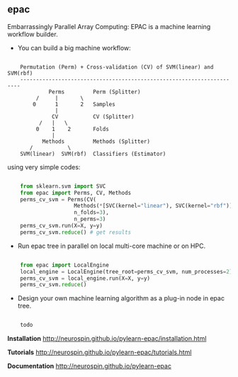 epac
----

Embarrassingly Parallel Array Computing: EPAC is a machine learning workflow
builder.

* You can build a big machine workflow:

```

    Permutation (Perm) + Cross-validation (CV) of SVM(linear) and SVM(rbf)
    ----------------------------------------------------------------------
             Perms         Perm (Splitter)
         /     |       \
        0      1       2   Samples
               |
              CV           CV (Splitter)
          /   |   \
         0    1    2       Folds
              |
           Methods         Methods (Splitter)
       /           \
    SVM(linear)  SVM(rbf)  Classifiers (Estimator)

```

using very simple codes:


```python

    from sklearn.svm import SVC
    from epac import Perms, CV, Methods
    perms_cv_svm = Perms(CV(
                     Methods(*[SVC(kernel="linear"), SVC(kernel="rbf")]),
                     n_folds=3),
                     n_perms=3)
    perms_cv_svm.run(X=X, y=y)
    perms_cv_svm.reduce() # get results

```


* Run epac tree in parallel on local multi-core machine or on HPC.

```python

    from epac import LocalEngine
    local_engine = LocalEngine(tree_root=perms_cv_svm, num_processes=2)
    perms_cv_svm = local_engine.run(X=X, y=y)
    perms_cv_svm.reduce()

```

* Design your own machine learning algorithm as a plug-in node in epac tree.

```python

    todo

```


**Installation**
http://neurospin.github.io/pylearn-epac/installation.html

**Tutorials**
http://neurospin.github.io/pylearn-epac/tutorials.html

**Documentation**
http://neurospin.github.io/pylearn-epac


